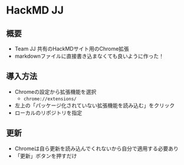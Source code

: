 HackMD JJ
===

## 概要
- Team JJ 共有のHackMDサイト用のChrome拡張
- markdownファイルに直接書き込まなくても良いように作った！

## 導入方法
- Chromeの設定から拡張機能を選択
    - `chrome://extensions/`
- 左上の「パッケージ化されていない拡張機能を読み込む」をクリック
- ローカルのリポジトリを指定

## 更新
- Chromeは自ら更新を読み込んでくれないから自分で適用する必要あり
- 「更新」ボタンを押すだけ